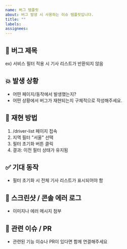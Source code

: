 ```yaml
---
name: 버그 템플릿
about: 버그 발생 시 사용하는 이슈 템플릿입니다.
title: ""
labels: 
assignees: 
---
```


## 🐞 버그 제목
ex) 서비스 필터 적용 시 기사 리스트가 반환되지 않음

## 💥 발생 상황
- 어떤 페이지/동작에서 발생했는지?
- 어떤 상황에서 버그가 재현되는지 구체적으로 작성해주세요.

## 🧪 재현 방법
1. /driver-list 페이지 접속
2. 지역 필터 "서울" 선택
3. 필터 초기화 버튼 클릭
4. 결과: 이전 필터 상태가 유지됨

## ✅ 기대 동작
- 필터 초기화 시 전체 기사 리스트가 표시되어야 함

## 📸 스크린샷 / 콘솔 에러 로그
- 이미지나 에러 메시지 첨부

## 🔄 관련 이슈 / PR
- 관련된 기능 이슈나 PR이 있다면 함께 연결해주세요

